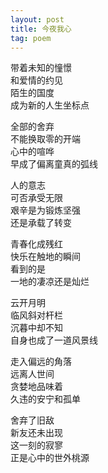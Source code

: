 ```yaml
---
layout: post
title: 今夜我心
tag: poem
---
```


带着未知的憧憬<br />
和爱情的约见<br />
陌生的国度<br />
成为新的人生坐标点

全部的舍弃<br />
不能换取零的开端<br />
心中的喧哗<br />
早成了偏离童真的弧线

人的意志<br />
可否承受无限<br />
艰辛是为锻炼坚强<br />
还是承载了转变
 
青春化成残红<br />
快乐在触地的瞬间<br />
看到的是<br />
一地的凄凉还是灿烂

云开月明<br />
临风斜对杆栏<br />
沉暮中却不知<br />
自身也成了一道风景线
 
走入偏远的角落<br />
远离人世间<br />
贪婪地品味着<br />
久违的安宁和孤单

舍弃了旧敌<br />
新友还未出现<br />
这一刻的寂寥<br />
正是心中的世外桃源